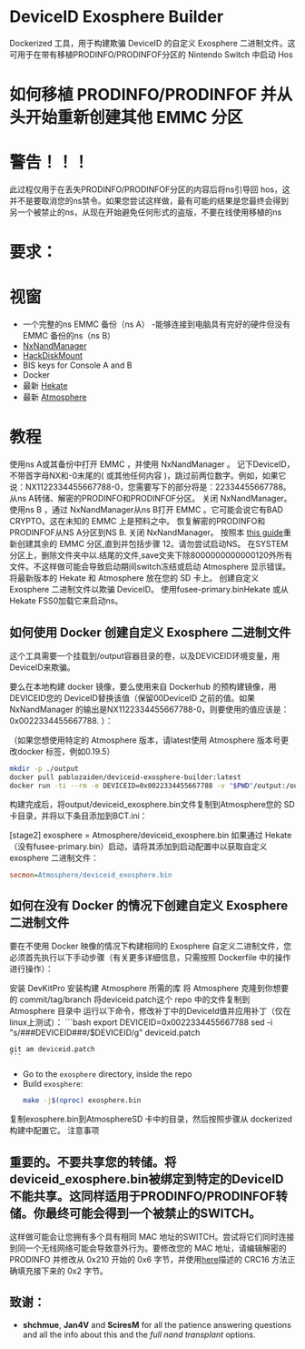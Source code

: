 #  DeviceID Exosphere Builder
Dockerized 工具，用于构建欺骗 DeviceID 的自定义 Exosphere 二进制文件。这可用于在带有移植PRODINFO/PRODINFOF分区的 Nintendo Switch 中启动 Hos

#  如何移植 PRODINFO/PRODINFOF 并从头开始重新创建其他 EMMC 分区
#  警告！！！
此过程仅用于在丢失PRODINFO/PRODINFOF分区的内容后将ns引导回 hos，这并不是要取消您的ns禁令。如果您尝试这样做，最有可能的结果是您最终会得到另一个被禁止的ns，从现在开始避免任何形式的盗版，不要在线使用移植的ns

# 要求：
# 视窗
- 一个完整的ns EMMC 备份（ns A）
-能够连接到电脑具有完好的硬件但没有EMMC 备份的ns（ns B）
- [NxNandManager](https://github.com/eliboa/NxNandManager)
- [HackDiskMount](https://files.sshnuke.net/HacDiskMount1055.zip)
- BIS keys for Console A and B
- Docker
- 最新 [Hekate](https://github.com/CTCaer/hekate/releases)
- 最新 [Atmosphere](https://github.com/Atmosphere-NX/Atmosphere/releases/)
# 教程
使用ns A或其备份中打开 EMMC ，并使用 NxNandManager 。
记下DeviceID，不带首字母NX和-0末尾的( 或其他任何内容 )，跳过前两位数字。例如，如果它说：NX1122334455667788-0，您需要写下的部分将是：22334455667788。
从ns A转储、解密的PRODINFO和PRODINFOF分区。
关闭 NxNandManager。
使用ns B ，通过 NxNandManager从ns B打开 EMMC 。它可能会说它有BAD CRYPTO。这在未知的 EMMC 上是预料之中。
恢复解密的PRODINFO和PRODINFOF从NS A分区到NS B.
关闭 NxNandManager。
按照本 [this guide](https://bbs.naxgen.cn/forum.php?mod=viewthread&tid=241848&fromuid=2627124)重新创建其余的 EMMC 分区,直到并包括步骤 12。请勿尝试启动NS。
在SYSTEM分区上，删除文件夹中以.结尾的文件,save文夹下除8000000000000120外所有文件。不这样做可能会导致启动期间switch冻结或启动 Atmosphere 显示错误。
将最新版本的 Hekate 和 Atmosphere 放在您的 SD 卡上。
创建自定义 Exosphere 二进制文件以欺骗 DeviceID。
使用fusee-primary.binHekate 或从 Hekate FSS0加载它来启动ns。
##  如何使用 Docker 创建自定义 Exosphere 二进制文件
这个工具需要一个挂载到/output容器目录的卷，以及DEVICEID环境变量，用DeviceID来欺骗。

要么在本地构建 docker 镜像，要么使用来自 Dockerhub 的预构建镜像，用DEVICEID您的 DeviceID替换该值（保留00DeviceID 之前的值。如果 NxNandManager 的输出是NX1122334455667788-0，则要使用的值应该是：0x0022334455667788. ）：

（如果您想使用特定的 Atmosphere 版本，请latest使用 Atmosphere 版本号更改docker 标签，例如0.19.5）

```bash
mkdir -p ./output
docker pull pablozaiden/deviceid-exosphere-builder:latest
docker run -ti --rm -e DEVICEID=0x0022334455667788 -v "$PWD"/output:/output pablozaiden/deviceid-exosphere-builder:latest
```
构建完成后，将output/deviceid_exosphere.bin文件复制到Atmosphere您的 SD 卡目录，并将以下条目添加到BCT.ini：

[stage2] 
exosphere = Atmosphere/deviceid_exosphere.bin
如果通过 Hekate（没有fusee-primary.bin）启动，请将其添加到启动配置中以获取自定义 exosphere 二进制文件：

```ini
secmon=Atmosphere/deviceid_exosphere.bin
```
##  如何在没有 Docker 的情况下创建自定义 Exosphere 二进制文件
要在不使用 Docker 映像的情况下构建相同的 Exosphere 自定义二进制文件，您必须首先执行以下手动步骤（有关更多详细信息，只需按照 Dockerfile 中的操作进行操作）：

安装 DevKitPro
安装构建 Atmosphere 所需的库
将 Atmosphere 克隆到你想要的 commit/tag/branch
将deviceid.patch这个 repo 中的文件复制到 Atmosphere 目录中
运行以下命令，修改补丁中的DeviceId值并应用补丁（仅在linux上测试）：
    ```bash
    export DEVICEID=0x0022334455667788
    sed -i "s/###DEVICEID###/$DEVICEID/g" deviceid.patch

    git am deviceid.patch
    ```
- Go to the `exosphere` directory, inside the repo
- Build `exosphere`: 
    ```bash
    make -j$(nproc) exosphere.bin
    ```
复制exosphere.bin到AtmosphereSD 卡中的目录，然后按照步骤从 dockerized 构建中配置它。
注意事项
##  重要的。不要共享您的转储。将deviceid_exosphere.bin被绑定到特定的DeviceID不能共享。这同样适用于PRODINFO/PRODINFOF转储。你最终可能会得到一个被禁止的SWITCH。
这样做可能会让您拥有多个具有相同 MAC 地址的SWITCH。尝试将它们同时连接到同一个无线网络可能会导致意外行为。要修改您的 MAC 地址，请编辑解密的 PRODINFO 并修改从 0x210 开始的 0x6 字节，并使用[here](https://switchbrew.org/wiki/Calibration)描述的 CRC16 方法正确填充接下来的 0x2 字节。
##  致谢：
- **shchmue**, **Jan4V** and **SciresM** for all the patience answering questions and all the info about this and the *full nand transplant* options.
